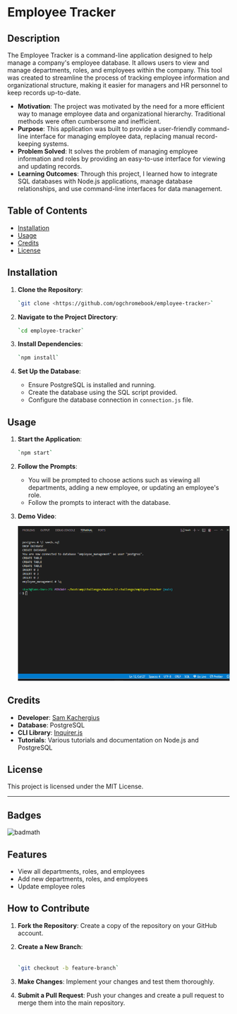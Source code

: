 Employee Tracker
================

Description
-----------

The Employee Tracker is a command-line application designed to help manage a company's employee database. It allows users to view and manage departments, roles, and employees within the company. This tool was created to streamline the process of tracking employee information and organizational structure, making it easier for managers and HR personnel to keep records up-to-date.

-   **Motivation**: The project was motivated by the need for a more efficient way to manage employee data and organizational hierarchy. Traditional methods were often cumbersome and inefficient.
-   **Purpose**: This application was built to provide a user-friendly command-line interface for managing employee data, replacing manual record-keeping systems.
-   **Problem Solved**: It solves the problem of managing employee information and roles by providing an easy-to-use interface for viewing and updating records.
-   **Learning Outcomes**: Through this project, I learned how to integrate SQL databases with Node.js applications, manage database relationships, and use command-line interfaces for data management.

Table of Contents
-----------------

-   [Installation](#installation)
-   [Usage](#usage)
-   [Credits](#credits)
-   [License](#license)

Installation
------------

1.  **Clone the Repository**:

    ```bash
    `git clone <https://github.com/ogchromebook/employee-tracker>`
2.  **Navigate to the Project Directory**:

    ```bash
    `cd employee-tracker`
3.  **Install Dependencies**:

    ```bash
    `npm install`
4.  **Set Up the Database**:

    -   Ensure PostgreSQL is installed and running.
    -   Create the database using the SQL script provided.
    -   Configure the database connection in `connection.js` file.

Usage
-----

1.  **Start the Application**:

    ```bash
    `npm start`
    ```
2.  **Follow the Prompts**:

    -   You will be prompted to choose actions such as viewing all departments, adding a new employee, or updating an employee's role.
    -   Follow the prompts to interact with the database.
3.  **Demo Video**:

    ![alt text](./assets/employee-manager.gif)

Credits
-------

-   **Developer**: [Sam Kachergius](https://github.com/ogchromebook)
-   **Database**: PostgreSQL
-   **CLI Library**: [Inquirer.js](https://www.npmjs.com/package/inquirer)
-   **Tutorials**: Various tutorials and documentation on Node.js and PostgreSQL

License
-------

This project is licensed under the MIT License.

* * * * *

Badges
------

![badmath](https://img.shields.io/github/languages/top/lernantino/badmath)

Features
--------

-   View all departments, roles, and employees
-   Add new departments, roles, and employees
-   Update employee roles

How to Contribute
-----------------

1.  **Fork the Repository**: Create a copy of the repository on your GitHub account.
2.  **Create a New Branch**:

    ```bash

    `git checkout -b feature-branch`
    
3.  **Make Changes**: Implement your changes and test them thoroughly.
4.  **Submit a Pull Request**: Push your changes and create a pull request to merge them into the main repository.
